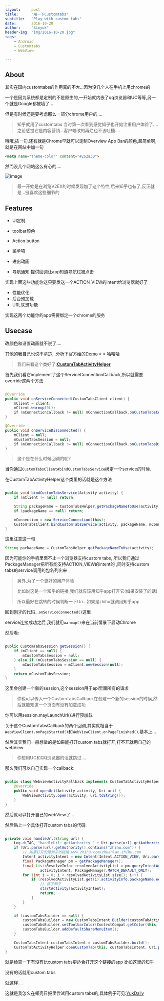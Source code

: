 ```yaml
---
layout:     post
title:      "用一下Customtabs"
subtitle:   "Play with custom tabs"
date:       2016-10-20
author:     "Sinyuk"
header-img: "img/2016-10-20.jpg"
tags:
    - Android
    - Customtabs
    - WebView

---
```


## About

其实在国内customtabs的作用真的不大...因为没几个人在手机上用chrome的

一个是因为系统都是定制的不是原生的,一开始就内嵌了qq浏览器和UC等等,另一个就是Google都被墙了...

但是有时候还是要考虑那么一部分chrome用户的....

> 知乎就用了customtabs 当时第一次看到感觉知乎也开始注重用户体验了....之前感觉它是内容营销...客户端改的再烂也不该吐槽....


哦哦,插一句,还有就是Chrome早就可以定制Overview App Bar的颜色,超简单啊,就是在网站<head>中加一句

```html
<meta name="theme-color" content="#262a30">
```

然而没几个网站这么有心的....


![image](https://github.com/80998062/80998062.github.io/raw/master/img/in-post/post-play-with-customtabs/sample.jpg)


> 最一开始是在浏览V2EX的时候发现加了这个特性,后来知乎也有了,反正就是...挺喜欢这些细节的

## Features

- UI定制

- toolbar颜色
- Action button
- 菜单项
- 进出动画

- 导航通知:提供回调让app知道导航栏被点击

实现上面这些功能你这只要发送一个ACTION_VIEW的intent给浏览器就好了

- 性能优化:
- 后台预加载
- URL联想功能

实现这两个功能你的app需要绑定一个chrome的服务

## Usecase

改颜色和设置动画就不说了....

其他的我自己也说不清楚...分析下官方给的[Demo](https://github.com/GoogleChrome/custom-tabs-client) = = 哈哈哈


> 我们来看这个类好了:**[CustomTabActivityHelper](https://github.com/GoogleChrome/custom-tabs-client/blob/master/demos/src/main/java/org/chromium/customtabsdemos/CustomTabActivityHelper.java)**


首先我们看它implement了这个ServiceConnectionCallback,所以就需要override这两个方法

```java

@Override
public void onServiceConnected(CustomTabsClient client) {
    mClient = client;
    mClient.warmup(0L);
    if (mConnectionCallback != null) mConnectionCallback.onCustomTabsConnected();
}

@Override
public void onServiceDisconnected() {
    mClient = null;
    mCustomTabsSession = null;
    if (mConnectionCallback != null) mConnectionCallback.onCustomTabsDisconnected();
}

```

> 这个是在什么时候回调的呢?

当你通过`CustomTabsClient#bindCustomTabsService`绑定一个service的时候.

在CustomTabActivityHelper这个类里的话就是这个方法

```java

public void bindCustomTabsService(Activity activity) {
    if (mClient != null) return;

    String packageName = CustomTabsHelper.getPackageNameToUse(activity);
    if (packageName == null) return;

    mConnection = new ServiceConnection(this);
    CustomTabsClient.bindCustomTabsService(activity, packageName, mConnection);
}
```

这里注意这一句

```java
String packageName = CustomTabsHelper.getPackageNameToUse(activity);
```

因为可能你的手机里面不止一个浏览器支持custom tabs,
所以我们通过PackageManager把所有能支持ACTION_VIEW的intent的
,同时支持custom tabs的service调用的包名列出来

> 另外,为了一个更好的用户体验
>
> 比如说这是一个知乎的链接,我们就应该用知乎app打开它(如果安装了的话)
>
> 所以最好在跳转的时候判断一下Uri...如果是zhihu就调用知乎app


回到刚才的代码...`onServiceConnected()`这里

service连接成功之后,我们就用`warmup()`来在当前情景下启动Chrome


然后看:

```java

public CustomTabsSession getSession() {
    if (mClient == null) {
        mCustomTabsSession = null;
    } else if (mCustomTabsSession == null) {
        mCustomTabsSession = mClient.newSession(null);
    }
    return mCustomTabsSession;
}

```

这里会创建一个新的session,这个session用于api里面所有的请求

> 你也可以传入一个CustomTabsCallback在创建一个新的session的时候,然后就能知道一个页面有没有加载成功

你可以用session.mayLaunchUrl()进行预加载

关于这个CustomTabsCallback的两个回调,其实就相当于`WebViewClient.onPageStarted()`和`WebViewClient.onPageFinished()`,基本上...

然后其实我们一般想做的是如果能打开custom tabs就打开,打不开就用自己的webView

> 你想用UC和QQ浏览器的话就跳过....

那么我们可以自己实现一个callback:

```java

public class WebviewActivityFallback implements CustomTabActivityHelper.CustomTabFallback {
    @Override
    public void openUri(Activity activity, Uri uri) {
        WebViewActivity.open(activity, uri.toString());
    }
}

```

然后就可以打开自己的webView了...


然后贴上一个具体打开custom tabs的代码:

```java

private void handleUrl(String url) {
    Log.d(TAG, "handleUrl: getAuthority " + Uri.parse(url).getAuthority());
    if (Uri.parse(url).getAuthority().contains("zhihu.com")) {
        // 如果打开的是知乎的链接 www.zhihu.com/zhuanlan.zhihu.com
        Intent activityIntent = new Intent(Intent.ACTION_VIEW, Uri.parse(url));
        final PackageManager pm = getPackageManager();
        final List<ResolveInfo> resolvedActivityList = pm.queryIntentActivities(
                activityIntent, PackageManager.MATCH_DEFAULT_ONLY);
        for (int i = 0; i < resolvedActivityList.size(); i++) {
            if (resolvedActivityList.get(i).activityInfo.packageName.equals("com.zhihu.android")) {
                // 装了知乎
                startActivity(activityIntent);
                return;
            }
        }
    }

    if (customTabsBuilder == null) {
        customTabsBuilder = new CustomTabsIntent.Builder(customTabActivityHelper.getSession());
        customTabsBuilder.setToolbarColor(ContextCompat.getColor(this, R.color.colorPrimary));
        customTabsBuilder.addDefaultShareMenuItem();
    }

    CustomTabsIntent customTabsIntent = customTabsBuilder.build();
    CustomTabActivityHelper.openCustomTab(this, customTabsIntent, Uri.parse(url), new WebviewActivityFallback());
}

```

就是检查一下有没有比custom tabs更适合打开这个链接的app 比如这里的知乎

没有的话就用custom tabs

就这样....

这就是我怎么在椰壳日报里尝试用custom tabs的,具体例子可见:[YukDaily](https://github.com/80998062/YukDaily)